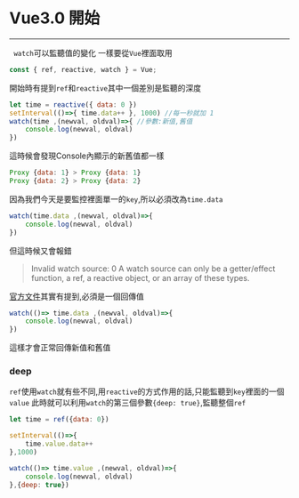 # Vue3.0 開始
---
&nbsp;
`watch`可以監聽值的變化
一樣要從`Vue`裡面取用
```js
const { ref, reactive, watch } = Vue; 
```

開始時有提到`ref`和`reactive`其中一個差別是監聽的深度

```js
let time = reactive({ data: 0 })
setInterval(()=>{ time.data++ }, 1000) //每一秒就加 1
watch(time ,(newval, oldval)=>{ //參數:新值,舊值
    console.log(newval, oldval)
})
```
這時候會發現Console內顯示的新舊值都一樣
```js
Proxy {data: 1} > Proxy {data: 1}
Proxy {data: 2} > Proxy {data: 2}
```
因為我們今天是要監控裡面單一的`key`,所以必須改為`time.data`
```js
watch(time.data ,(newval, oldval)=>{
    console.log(newval, oldval)
})
```
但這時候又會報錯

> Invalid watch source:  0 A watch source can only be a getter/effect function, a ref, a reactive object, or an array of these types. 

[官方文件](https://v3.vuejs.org/guide/reactivity-computed-watchers.html#watch)其實有提到,必須是一個回傳值
```js
watch(()=> time.data ,(newval, oldval)=>{
    console.log(newval, oldval)
})
```
這樣才會正常回傳新值和舊值

### deep

`ref`使用`watch`就有些不同,用`reactive`的方式作用的話,只能監聽到`key`裡面的一個`value`
此時就可以利用`watch`的第三個參數`{deep: true}`,監聽整個`ref`
```js
let time = ref({data: 0})

setInterval(()=>{
    time.value.data++
},1000)

watch(()=> time.value ,(newval, oldval)=>{
    console.log(newval, oldval)
},{deep: true})
```